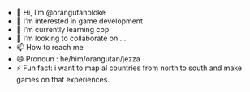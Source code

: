 - 👋 Hi, I’m @orangutanbloke
- 👀 I’m interested in game development
- 🌱 I’m currently learning cpp
- 💞️ I’m looking to collaborate on ...
- 📫 How to reach me
- 😄 Pronoun : he/him/orangutan/jezza
- ⚡ Fun fact: i want to map al countries from north to south and make games on that experiences.

<!---
orangutanbloke/orangutanbloke is a ✨ special ✨ repository because its `README.md` (this file) appears on your GitHub profile.
You can click the Preview link to take a look at your changes.
--->
